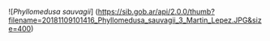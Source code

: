 ![*Phyllomedusa sauvagii*] (https://sib.gob.ar/api/2.0.0/thumb?filename=20181109101416_Phyllomedusa_sauvagii_3_Martin_Lepez.JPG&size=400)
